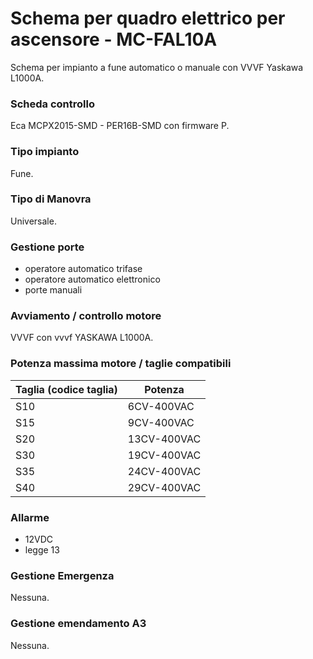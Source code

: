 # Schema per quadro elettrico per ascensore - MC-FAL10A

Schema per impianto a fune automatico o manuale con VVVF Yaskawa L1000A.

### Scheda controllo

Eca MCPX2015-SMD - PER16B-SMD con firmware P.

### Tipo impianto

Fune.

### Tipo di Manovra

Universale.

### Gestione porte

* operatore automatico trifase
* operatore automatico elettronico
* porte manuali

### Avviamento / controllo motore

VVVF con vvvf YASKAWA L1000A.

### Potenza massima motore / taglie compatibili

Taglia (codice taglia) |Potenza
---|---
S10|6CV-400VAC
S15|9CV-400VAC
S20|13CV-400VAC
S30|19CV-400VAC
S35|24CV-400VAC
S40|29CV-400VAC

### Allarme

* 12VDC
* legge 13

### Gestione Emergenza

Nessuna.

### Gestione emendamento A3

Nessuna.
